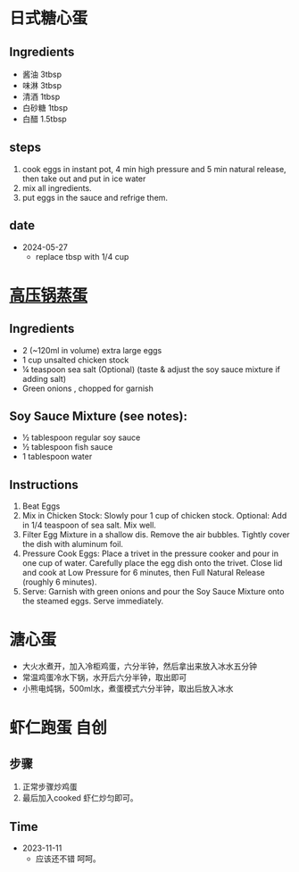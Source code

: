 # 日式糖心蛋
## Ingredients
- 酱油 3tbsp
- 味淋 3tbsp
- 清酒 1tbsp
- 白砂糖 1tbsp
- 白醋 1.5tbsp

## steps
1. cook eggs in instant pot, 4 min high pressure and 5 min natural release, then take out and put in ice water
2. mix all ingredients.
3. put eggs in the sauce and refrige them.

## date
- 2024-05-27
  - replace tbsp with 1/4 cup 

# [高压锅蒸蛋](https://www.pressurecookrecipes.com/steamed-eggs-savory-egg-custard/)

## Ingredients
- 2 (~120ml in volume) extra large eggs
- 1 cup unsalted chicken stock
- ¼ teaspoon sea salt (Optional) (taste & adjust the soy sauce mixture if adding salt)
- Green onions , chopped for garnish

## Soy Sauce Mixture (see notes):
- ½ tablespoon regular soy sauce
- ½ tablespoon fish sauce
- 1 tablespoon water

## Instructions 
1. Beat Eggs
2. Mix in Chicken Stock: Slowly pour 1 cup of chicken stock. Optional: Add in 1/4 teaspoon of sea salt. Mix well.
3. Filter Egg Mixture in a shallow dis. Remove the air bubbles. Tightly cover the dish with aluminum foil.
4. Pressure Cook Eggs: Place a trivet in the pressure cooker and pour in one cup of water. Carefully place the egg dish onto the trivet. Close lid and cook at Low Pressure for 6 minutes, then Full Natural Release (roughly 6 minutes).
5. Serve: Garnish with green onions and pour the Soy Sauce Mixture onto the steamed eggs. Serve immediately.


# 溏心蛋

- 大火水煮开，加入冷柜鸡蛋，六分半钟，然后拿出来放入冰水五分钟
- 常温鸡蛋冷水下锅，水开后六分半钟，取出即可
- 小熊电炖锅，500ml水，煮蛋模式六分半钟，取出后放入冰水


# 虾仁跑蛋 自创

## 步骤
1. 正常步骤炒鸡蛋
2. 最后加入cooked 虾仁炒匀即可。

## Time
- 2023-11-11
  - 应该还不错 呵呵。 

